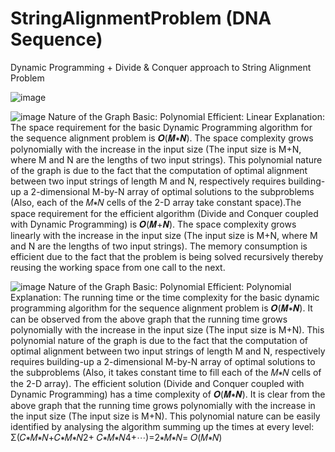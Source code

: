 # StringAlignmentProblem (DNA Sequence)
Dynamic Programming + Divide &amp; Conquer approach to String Alignment Problem


![image](https://user-images.githubusercontent.com/39965156/172039357-9f67659a-7664-4f30-b5e7-deba9c2e2b77.png)


![image](https://user-images.githubusercontent.com/39965156/172039197-29be6e76-9e34-4a64-a699-6e19bae8f4ad.png)
Nature of the Graph
Basic: Polynomial
Efficient: Linear
Explanation:
The space requirement for the basic Dynamic Programming algorithm for the sequence alignment problem is 𝑶(𝑴∗𝑵). 
The space complexity grows polynomially with the increase in the input size (The input size is M+N, where M and N are the lengths of two input strings). 
This polynomial nature of the graph is due to the fact that the computation of optimal alignment between two input strings of length M and N, 
respectively requires building-up a 2-dimensional M-by-N array of optimal solutions to the subproblems (Also, each of the 𝑀∗𝑁 cells of the 2-D array take constant space).The space requirement for the efficient algorithm (Divide and Conquer coupled with Dynamic Programming) is 𝑶(𝑴+𝑵). 
The space complexity grows linearly with the increase in the input size (The input size is M+N, where M and N are the lengths of two input strings). 
The memory consumption is efficient due to the fact that the problem is being solved recursively thereby reusing the working space from one call to the next.

![image](https://user-images.githubusercontent.com/39965156/172039244-70d41669-7d8e-4d40-8767-8fe6778f8ed2.png)
Nature of the Graph
Basic: Polynomial
Efficient: Polynomial
Explanation:
The running time or the time complexity for the basic dynamic programming algorithm for the sequence alignment problem is 𝑶(𝑴∗𝑵).
It can be observed from the above graph that the running time grows polynomially with the increase in the input size (The input size is M+N).
This polynomial nature of the graph is due to the fact that the computation of optimal alignment between two input strings of length M and N, 
respectively requires building-up a 2-dimensional M-by-N array of optimal solutions to the subproblems (Also, it takes constant time to fill each of the 𝑀∗𝑁 cells of the 2-D array).
The efficient solution (Divide and Conquer coupled with Dynamic Programming) has a time complexity of 𝑶(𝑴∗𝑵).
It is clear from the above graph that the running time grows polynomially with the increase in the input size (The input size is M+N).
This polynomial nature can be easily identified by analysing the algorithm summing up the times at every level:
Σ(𝐶∗𝑀∗𝑁+𝐶∗𝑀∗𝑁2+ 𝐶∗𝑀∗𝑁4+⋯)=2∗𝑀∗𝑁= 𝑂(𝑀∗𝑁)
